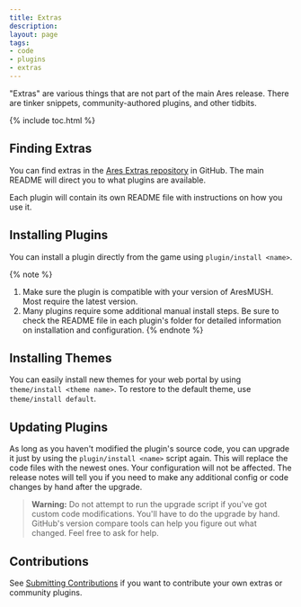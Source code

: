 ```yaml
---
title: Extras
description: 
layout: page
tags:
- code
- plugins
- extras
---
```


"Extras" are various things that are not part of the main Ares release.  There are tinker snippets, community-authored plugins, and other tidbits.

{% include toc.html %}

## Finding Extras

You can find extras in the [Ares Extras repository](https://github.com/AresMUSH/ares-extras) in GitHub.  The main README will direct you to what plugins are available.

Each plugin will contain its own README file with instructions on how you use it.

## Installing Plugins

You can install a plugin directly from the game using `plugin/install <name>`.

{% note %} 
1. Make sure the plugin is compatible with your version of AresMUSH.  Most require the latest version.
2. Many plugins require some additional manual install steps.  Be sure to check the README file in each plugin's folder for detailed information on installation and configuration.
{% endnote %}

## Installing Themes

You can easily install new themes for your web portal by using `theme/install <theme name>`.  To restore to the default theme, use `theme/install default`.

## Updating Plugins

As long as you haven't modified the plugin's source code, you can upgrade it just by using the `plugin/install <name>` script again.  This will replace the code files with the newest ones.  Your configuration will not be affected.  The release notes will tell you if you need to make any additional config or code changes by hand after the upgrade.

> <i class="fa fa-exclamation-triangle"></i> **Warning:** Do not attempt to run the upgrade script if you've got custom code modifications.  You'll have to do the upgrade by hand.  GitHub's version compare tools can help you figure out what changed.  Feel free to ask for help.

## Contributions

See [Submitting Contributions](/tutorials/code/extra-contribs.html) if you want to contribute your own extras or community plugins.